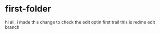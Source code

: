 # first-folder
hi all, i made this change to check the edit optin
first trail 
this is redme edit branch
